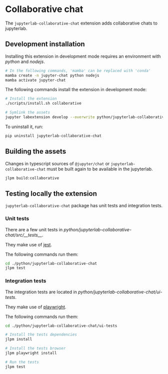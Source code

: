 # Collaborative chat

The `jupyterlab-collaborative-chat` extension adds collaborative chats to jupyterlab.

## Development installation

Installing this extension in development mode requires an environment with *python* and
*nodejs*.

```bash
# In the following commands, 'mamba' can be replaced with 'conda'
mamba create -n jupyter-chat python nodejs
mamba activate jupyter-chat
```

The following commands install the extension in development mode:

```bash
# Install the extension
./scripts/install.sh collaborative

# Symlink the assets
jupyter labextension develop --overwrite python/jupyterlab-collaborative-chat
```

To uninstall it, run:

```bash
pip uninstall jupyterlab-collaborative-chat
```

## Building the assets

Changes in typescript sources of `@jupyter/chat` or `jupyterlab-collaborative-chat` must
be built again to be available in the jupyterlab.

```bash
jlpm build:collaborative
```

## Testing locally the extension

`jupyterlab-collaborative-chat` package has unit tests and integration tests.

### Unit tests

There are a few unit tests in *python/jupyterlab-collaborative-chat/src/\_\_tests\_\_*.

They make use of [jest](https://jestjs.io/).

The following commands run them:

```bash
cd ./python/jupyterlab-collaborative-chat
jlpm test
```

### Integration tests

The integration tests are located in *python/jupyterlab-collaborative-chat/ui-tests*.

They make use of [playwright](https://playwright.dev/).

The following commands run them:

```bash
cd ./python/jupyterlab-collaborative-chat/ui-tests

# Install the tests dependencies
jlpm install

# Install the tests browser
jlpm playwright install

# Run the tests
jlpm test
```
